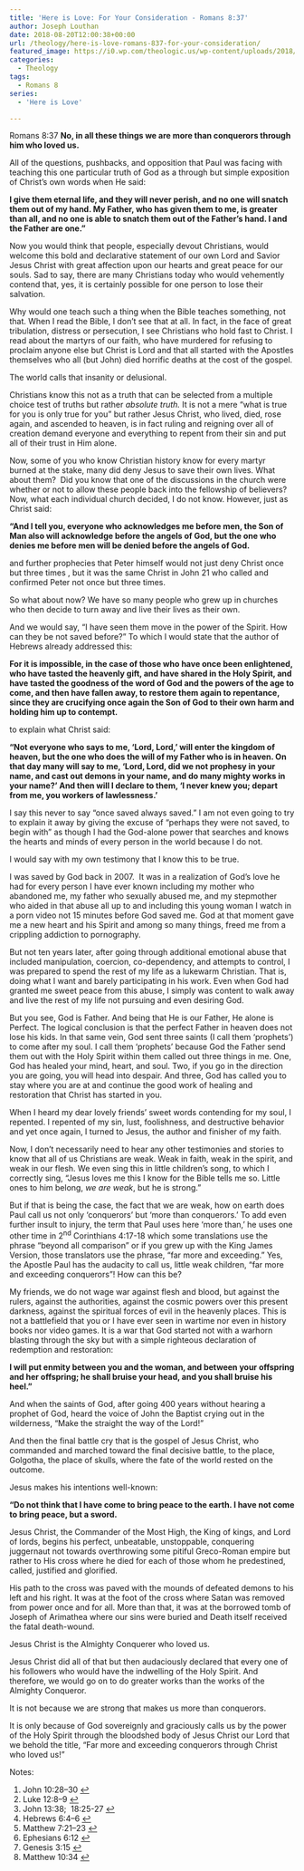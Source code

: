 ```yaml
---
title: 'Here is Love: For Your Consideration - Romans 8:37'
author: Joseph Louthan
date: 2018-08-20T12:00:38+00:00
url: /theology/here-is-love-romans-837-for-your-consideration/
featured_image: https://i0.wp.com/theologic.us/wp-content/uploads/2018/08/MV5BMTI2OTA1MTEzMV5BMl5BanBnXkFtZTcwMzg1NTIyMw@@._V1_SX1777_CR001777927_AL_.jpg?resize=825%2C510
categories:
  - Theology
tags:
  - Romans 8
series:
  - 'Here is Love'

---
```

<p class="p1">
  Romans 8:37<i> </i><b>No, in all these things we are more than conquerors through him who loved us.</b>
</p>

<p class="p1">
  All of the questions, pushbacks, and opposition that Paul was facing with teaching this one particular truth of God as a through but simple exposition of Christ’s own words when He said:
</p>

<p class="p1">
  <b>I give them eternal life, and they will never perish, and no one will snatch them out of my hand. </b><i> </i><b>My Father, who has given them to me, is greater than all, and no one is able to snatch them out of the Father’s hand. </b><i> </i><b>I and the Father are one.”</b> <a class="simple-footnote" title="John 10:28–30" id="return-note-3850-1" href="#note-3850-1"></a>
</p>

<p class="p1">
  Now you would think that people, especially devout Christians, would welcome this bold and declarative statement of our own Lord and Savior Jesus Christ with great affection upon our hearts and great peace for our souls. Sad to say, there are many Christians today who would vehemently contend that, yes, it is certainly possible for one person to lose their salvation.
</p>

<p class="p1">
  Why would one teach such a thing when the Bible teaches something, not that. When I read the Bible, I don’t see that at all. In fact, in the face of great tribulation, distress or persecution, I see Christians who hold fast to Christ. I read about the martyrs of our faith, who have murdered for refusing to proclaim anyone else but Christ is Lord and that all started with the Apostles themselves who all (but John) died horrific deaths at the cost of the gospel.
</p>

<p class="p1">
  The world calls that insanity or delusional.
</p>

<p class="p1">
  Christians know this not as a truth that can be selected from a multiple choice test of truths but rather <i>absolute truth.</i> It is not a mere “what is true for you is only true for you” but rather Jesus Christ, who lived, died, rose again, and ascended to heaven, is in fact ruling and reigning over all of creation demand everyone and everything to repent from their sin and put all of their trust in Him alone.
</p>

<p class="p1">
  Now, some of you who know Christian history know for every martyr burned at the stake, many did deny Jesus to save their own lives. What about them?<span class="Apple-converted-space">  </span>Did you know that one of the discussions in the church were whether or not to allow these people back into the fellowship of believers? Now, what each individual church decided, I do not know. However, just as Christ said:
</p>

<p class="p1">
  <b>“And I tell you, everyone who acknowledges me before men, the Son of Man also will acknowledge before the angels of God, </b><i> </i><b>but the one who denies me before men will be denied before the angels of God.</b> <a class="simple-footnote" title="Luke 12:8–9" id="return-note-3850-2" href="#note-3850-2"></a>
</p>

<p class="p1">
  and further prophecies that Peter himself would not just deny Christ once but three times <a class="simple-footnote" title="John 13:38;  18:25-27" id="return-note-3850-3" href="#note-3850-3"></a>, but it was the same Christ in John 21 who called and confirmed Peter not once but three times.
</p>

<p class="p1">
  So what about now? We have so many people who grew up in churches who then decide to turn away and live their lives as their own.
</p>

<p class="p1">
  And we would say, “I have seen them move in the power of the Spirit. How can they be not saved before?” To which I would state that the author of Hebrews already addressed this:
</p>

<p class="p1">
  <b>For it is impossible, in the case of those who have once been enlightened, who have tasted the heavenly gift, and have shared in the Holy Spirit, </b><i> </i><b>and have tasted the goodness of the word of God and the powers of the age to come, </b><i> </i><b>and then have fallen away, to restore them again to repentance, since they are crucifying once again the Son of God to their own harm and holding him up to contempt.</b> <a class="simple-footnote" title="Hebrews 6:4–6" id="return-note-3850-4" href="#note-3850-4"></a>
</p>

<p class="p1">
  to explain what Christ said:
</p>

<p class="p1">
  <b>“Not everyone who says to me, ‘Lord, Lord,’ will enter the kingdom of heaven, but the one who does the will of my Father who is in heaven. </b><i> </i><b>On that day many will say to me, ‘Lord, Lord, did we not prophesy in your name, and cast out demons in your name, and do many mighty works in your name?’ </b><i> </i><b>And then will I declare to them, ‘I never knew you; depart from me, you workers of lawlessness.’</b> <a class="simple-footnote" title="Matthew 7:21–23" id="return-note-3850-5" href="#note-3850-5"></a>
</p>

<p class="p1">
  I say this never to say “once saved always saved.” I am not even going to try to explain it away by giving the excuse of “perhaps they were not saved, to begin with” as though I had the God-alone power that searches and knows the hearts and minds of every person in the world because I do not.
</p>

<p class="p1">
  I would say with my own testimony that I know this to be true.
</p>

<p class="p1">
  I was saved by God back in 2007.<span class="Apple-converted-space">  </span>It was in a realization of God’s love he had for every person I have ever known including my mother who abandoned me, my father who sexually abused me, and my stepmother who aided in that abuse all up to and including this young woman I watch in a porn video not 15 minutes before God saved me. God at that moment gave me a new heart and his Spirit and among so many things, freed me from a crippling addiction to pornography.
</p>

<p class="p1">
  But not ten years later, after going through additional emotional abuse that included manipulation, coercion, co-dependency, and attempts to control, I was prepared to spend the rest of my life as a lukewarm Christian. That is, doing what I want and barely participating in his work. Even when God had granted me sweet peace from this abuse, I simply was content to walk away and live the rest of my life not pursuing and even desiring God.
</p>

<p class="p1">
  But you see, God is Father. And being that He is our Father, He alone is Perfect. The logical conclusion is that the perfect Father in heaven does not lose his kids. In that same vein, God sent three saints (I call them ‘prophets’) to come after my soul. I call them ‘prophets’ because God the Father send them out with the Holy Spirit within them called out three things in me. One, God has healed your mind, heart, and soul. Two, if you go in the direction you are going, you will head into despair. And three, God has called you to stay where you are at and continue the good work of healing and restoration that Christ has started in you.
</p>

<p class="p1">
  When I heard my dear lovely friends’ sweet words contending for my soul, I repented. I repented of my sin, lust, foolishness, and destructive behavior and yet once again, I turned to Jesus, the author and finisher of my faith.
</p>

<p class="p1">
  Now, I don’t necessarily need to hear any other testimonies and stories to know that all of us Christians are weak. Weak in faith, weak in the spirit, and weak in our flesh. We even sing this in little children’s song, to which I correctly sing, “Jesus loves me this I know for the Bible tells me so. Little ones to him belong, <i>we are weak</i>, but he is strong.”
</p>

<p class="p1">
  But if that is being the case, the fact that we are weak, how on earth does Paul call us not only ‘conquerors’ but &#8216;more than conquerors.’ To add even further insult to injury, the term that Paul uses here ‘more than,’ he uses one other time in 2<span class="s1"><sup>nd</sup></span> Corinthians 4:17-18 which some translations use the phrase “beyond all comparison” or if you grew up with the King James Version, those translators use the phrase, “far more and exceeding.” Yes, the Apostle Paul has the audacity to call us, little weak children, &#8220;far more and exceeding conquerors&#8221;! How can this be?
</p>

<p class="p1">
  My friends, we do not wage war against flesh and blood, but against the rulers, against the authorities, against the cosmic powers over this present darkness, against the spiritual forces of evil in the heavenly places. <a class="simple-footnote" title="Ephesians 6:12" id="return-note-3850-6" href="#note-3850-6"></a> This is not a battlefield that you or I have ever seen in wartime nor even in history books nor video games. It is a war that God started not with a warhorn blasting through the sky but with a simple righteous declaration of redemption and restoration:
</p>

<p class="p1">
  <b>I will put enmity between you and the woman, and between your offspring and her offspring; he shall bruise your head, and you shall bruise his heel.”</b> <a class="simple-footnote" title="Genesis 3:15" id="return-note-3850-7" href="#note-3850-7"></a>
</p>

<p class="p1">
  And when the saints of God, after going 400 years without hearing a prophet of God, heard the voice of John the Baptist crying out in the wilderness, “Make the straight the way of the Lord!”
</p>

<p class="p1">
  And then the final battle cry that is the gospel of Jesus Christ, who commanded and marched toward the final decisive battle, to the place, Golgotha, the place of skulls, where the fate of the world rested on the outcome.
</p>

<p class="p1">
  Jesus makes his intentions well-known:
</p>

<p class="p1">
  <b>“Do not think that I have come to bring peace to the earth. I have not come to bring peace, but a sword.</b> <a class="simple-footnote" title="Matthew 10:34" id="return-note-3850-8" href="#note-3850-8"></a>
</p>

<p class="p1">
  Jesus Christ, the Commander of the Most High, the King of kings, and Lord of lords, begins his perfect, unbeatable, unstoppable, conquering juggernaut not towards overthrowing some pitiful Greco-Roman empire but rather to His cross where he died for each of those whom he predestined, called, justified and glorified.
</p>

<p class="p1">
  His path to the cross was paved with the mounds of defeated demons to his left and his right. It was at the foot of the cross where Satan was removed from power once and for all. More than that, it was at the borrowed tomb of Joseph of Arimathea where our sins were buried and Death itself received the fatal death-wound.
</p>

<p class="p1">
  Jesus Christ is the Almighty Conquerer who loved us.
</p>

<p class="p1">
  Jesus Christ did all of that but then audaciously declared that every one of his followers who would have the indwelling of the Holy Spirit. And therefore, we would go on to do greater works than the works of the Almighty Conqueror.
</p>

<p class="p1">
  It is not because we are strong that makes us more than conquerors.
</p>

<p class="p1">
  It is only because of God sovereignly and graciously calls us by the power of the Holy Spirit through the bloodshed body of Jesus Christ our Lord that we behold the title, “Far more and exceeding conquerors through Christ who loved us!”
</p>

<div class="simple-footnotes">
  <p class="notes">
    Notes:
  </p>
  
  <ol>
    <li id="note-3850-1">
      John 10:28–30 <a href="#return-note-3850-1">&#8617;</a>
    </li>
    <li id="note-3850-2">
      Luke 12:8–9 <a href="#return-note-3850-2">&#8617;</a>
    </li>
    <li id="note-3850-3">
      John 13:38;<span class="Apple-converted-space">  </span>18:25-27 <a href="#return-note-3850-3">&#8617;</a>
    </li>
    <li id="note-3850-4">
      Hebrews 6:4–6 <a href="#return-note-3850-4">&#8617;</a>
    </li>
    <li id="note-3850-5">
      Matthew 7:21–23 <a href="#return-note-3850-5">&#8617;</a>
    </li>
    <li id="note-3850-6">
      Ephesians 6:12 <a href="#return-note-3850-6">&#8617;</a>
    </li>
    <li id="note-3850-7">
      Genesis 3:15 <a href="#return-note-3850-7">&#8617;</a>
    </li>
    <li id="note-3850-8">
      Matthew 10:34 <a href="#return-note-3850-8">&#8617;</a>
    </li>
  </ol>
</div>